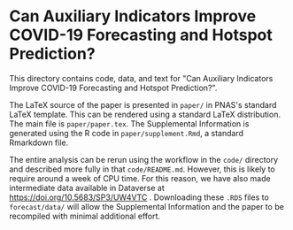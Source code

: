 # Can Auxiliary Indicators Improve COVID-19 Forecasting and Hotspot Prediction?

This directory contains code, data, and text for "Can Auxiliary Indicators
Improve COVID-19 Forecasting and Hotspot Prediction?". 

The LaTeX source of the paper is presented in `paper/` in PNAS's standard LaTeX 
template. This can be rendered using a standard LaTeX distribution. The main
file is `paper/paper.tex`. The Supplemental Information is generated using the R
code in `paper/supplement.Rmd`, a standard Rmarkdown file. 

The entire analysis can be rerun using the workflow in the `code/` directory and
described more fully in that `code/README.md`. However, this is likely to
require around a week of CPU time. For this reason, we have also made
intermediate data available in Dataverse at https://doi.org/10.5683/SP3/UW4VTC
. Downloading these `.RDS` files to `forecast/data/` will allow the Supplemental
Information and the paper to be recompiled with minimal additional effort. 

